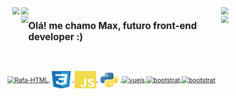<div style = "display: flex; flex-direction: row">
<div align="right"> 
  <a href="https://instagram.com/rafaballerini" target="_blank"><img src="https://img.shields.io/badge/Instagram-E4405F?style=for-the-badge&logo=instagram&logoColor=white" target="_blank"></a>
  <a href = "mailto:contatorafaballerini@gmail.com"><img src="https://img.shields.io/badge/-Gmail-%23333?style=for-the-badge&logo=gmail&logoColor=white" target="_blank"></a>
  <a href="https://www.linkedin.com/in/rafaella-ballerini-45875016a" target="_blank"><img src="https://img.shields.io/badge/-LinkedIn-%230077B5?style=for-the-badge&logo=linkedin&logoColor=white" target="_blank"></a> 
 
</div>
<h2> Olá! me chamo Max, futuro front-end developer :) </h2>
<div align="center">
  <a href="https://github.com/maaix">
  <img height="180em" src="https://github-readme-stats.vercel.app/api?username=maaix&show_icons=true&theme=nord&include_all_commits=true&count_private=true"/>
  <img height="180em" src="https://github-readme-stats.vercel.app/api/top-langs/?username=maaix&layout=compact&langs_count=7&theme=nord"/>
  
</div>
</div>


<div style="display: inline_block"><br>

 ##
 <img align="center" alt="Rafa-HTML" height="40" width="50" src="https://cdn.jsdelivr.net/gh/devicons/devicon/icons/html5/html5-original.svg">
 <img align="center" alt="Rafa-CSS" height="40" width="50" src="https://raw.githubusercontent.com/devicons/devicon/master/icons/css3/css3-original.svg">
 <img align="center" alt="Rafa-Js" height="40" width="50" src="https://raw.githubusercontent.com/devicons/devicon/master/icons/javascript/javascript-plain.svg">
 <img align="center" alt="Rafa-Python" height="40" width="50" src="https://raw.githubusercontent.com/devicons/devicon/master/icons/python/python-original.svg">
 <img align="center" alt="vuejs" height="40" width="50" src="https://cdn.jsdelivr.net/gh/devicons/devicon/icons/vuejs/vuejs-original.svg">
 <img align="center" alt="bootstrat" height="40" width="50" src="https://cdn.jsdelivr.net/gh/devicons/devicon/icons/bootstrap/bootstrap-plain.svg">
 <img align="center" alt="bootstrat" height="40" width="50" src="https://cdn.jsdelivr.net/gh/devicons/devicon/icons/figma/figma-original.svg">



</div>
